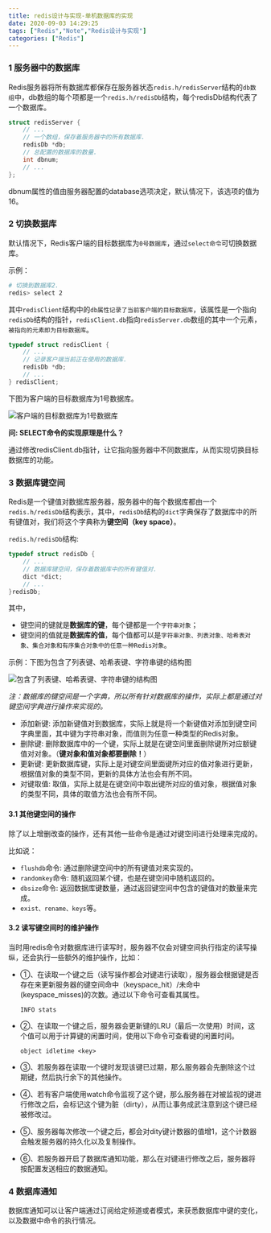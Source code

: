 ```yaml
---
title: redis设计与实现-单机数据库的实现
date: 2020-09-03 14:29:25
tags: ["Redis","Note","Redis设计与实现"]
categories: ["Redis"]
---
```




### 1 服务器中的数据库

Redis服务器将所有数据库都保存在服务器状态`redis.h/redisServer`结构的`db数组`中，db数组的每个项都是一个`redis.h/redisDb`结构，每个redisDb结构代表了一个数据库。

<!--more-->

```c
struct redisServer {
    // ...
    // 一个数组，保存着服务器中的所有数据库.
    redisDb *db;
    // 总配置的数据库的数量.
    int dbnum;
    // ...
};
```

dbnum属性的值由服务器配置的database选项决定，默认情况下，该选项的值为16。



### 2 切换数据库

默认情况下，Redis客户端的目标数据库为`0号数据库`，通过`select命令`可切换数据库。



示例：

```bash
# 切换到数据库2.
redis> select 2
```



其中`redisClient`结构中的`db属性记录了当前客户端的目标数据库`，该属性是一个指向`redisDb`结构的指针，`redisClient.db`指向`redisServer.db`数组的其中一个元素，`被指向的元素即为目标数据库`。

```c
typedef struct redisClient {
    // ...
    // 记录客户端当前正在使用的数据库.
    redisDb *db;
    // ...
} redisClient;
```



下图为客户端的目标数据库为1号数据库。

![客户端的目标数据库为1号数据库](https://cdn.jsdelivr.net/gh/Jovry-Lee/cdn/img/Redis设计与实现-单机数据库的实现/客户端的目标数据库为1号数据库.png)

**问: SELECT命令的实现原理是什么？**

通过修改redisClient.db指针，让它指向服务器中不同数据库，从而实现切换目标数据库的功能。



### 3 数据库键空间

Redis是一个键值对数据库服务器，服务器中的每个数据库都由一个`redis.h/redisDb`结构表示，其中，`redisDb`结构的`dict`字典保存了数据库中的所有键值对，我们将这个字典称为**键空间（key space）**。

`redis.h/redisDb`结构:

```c
typedef struct redisDb {
    // ...
    // 数据库键空间，保存着数据库中的所有键值对.
    dict *dict;
    // ...
}redisDb;
```



其中，

- 键空间的键就是**数据库的键**，每个键都是一个`字符串对象`；
- 键空间的值就是**数据库的值**，每个值都可以是`字符串对象、列表对象、哈希表对象、集合对象和有序集合对象中的任意一种Redis对象`。



示例：下图为包含了列表键、哈希表键、字符串键的结构图

![包含了列表键、哈希表键、字符串键的结构图](https://cdn.jsdelivr.net/gh/Jovry-Lee/cdn/img/Redis设计与实现-单机数据库的实现/包含了列表键、哈希表键、字符串键的结构图.png)

*注：数据库的键空间是一个字典，所以所有针对数据库的操作，实际上都是通过对键空间字典进行操作来实现的。*



- 添加新键: 添加新键值对到数据库，实际上就是将一个新键值对添加到键空间字典里面，其中键为字符串对象，而值则为任意一种类型的Redis对象。
- 删除键: 删除数据库中的一个键，实际上就是在键空间里面删除键所对应额键值对对象。（**键对象和值对象都要删除！**）
- 更新键: 更新数据库键，实际上是对键空间里面键所对应的值对象进行更新，根据值对象的类型不同，更新的具体方法也会有所不同。
- 对键取值: 取值，实际上就是在键空间中取出键所对应的值对象，根据值对象的类型不同，具体的取值方法也会有所不同。



#### 3.1 其他键空间的操作

除了以上增删改查的操作，还有其他一些命令是通过对键空间进行处理来完成的。

比如说：

- `flushdb`命令: 通过删除键空间中的所有键值对来实现的。
- `randomkey`命令: 随机返回某个键，也是在键空间中随机返回的。
- `dbsize`命令: 返回数据库键数量，通过返回键空间中包含的键值对的数量来完成。
- `exist、rename、keys`等。



#### 3.2 读写键空间时的维护操作

当时用redis命令对数据库进行读写时，服务器不仅会对键空间执行指定的读写操纵，还会执行一些额外的维护操作，比如：

- ①、在读取一个键之后（读写操作都会对键进行读取），服务器会根据键是否存在来更新服务器的键空间命中（keyspace_hit）/未命中(keyspace_misses)的次数。通过以下命令可查看其属性。

  ```
  INFO stats
  ```

- ②、在读取一个键之后，服务器会更新键的LRU（最后一次使用）时间，这个值可以用于计算键的闲置时间，使用以下命令可查看键的闲置时间。

  ```
  object idletime <key>
  ```

- ③、若服务器在读取一个键时发现该键已过期，那么服务器会先删除这个过期键，然后执行余下的其他操作。
- ④、若有客户端使用watch命令监视了这个键，那么服务器在对被监视的键进行修改之后，会标记这个键为脏（dirty），从而让事务成武注意到这个键已经被修改过。
- ⑤、服务器每次修改一个键之后，都会对dity键计数器的值增1，这个计数器会触发服务器的持久化以及复制操作。
- ⑥、若服务器开启了数据库通知功能，那么在对键进行修改之后，服务器将按配置发送相应的数据通知。

### 4 数据库通知

数据库通知可以让客户端通过订阅给定频道或者模式，来获悉数据库中键的变化，以及数据中命令的执行情况。